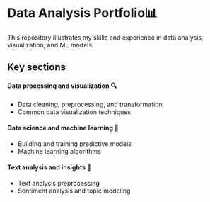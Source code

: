 # Data Analysis Portfolio📊
This repository illustrates my skills and experience in data analysis, visualization, and ML models.

## Key sections

#### Data processing and visualization 🔍
   - Data cleaning, preprocessing, and transformation
   - Common data visualization techniques
#### Data science and machine learning 🤖
   - Building and training predictive models
   - Machine learning algorithms
#### Text analysis and insights 💬
   - Text analysis preprocessing </small>
   - Sentiment analysis and topic modeling
